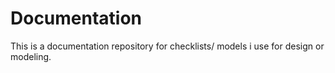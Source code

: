 # Documentation
This is a documentation repository for checklists/ models i use for design or modeling.
